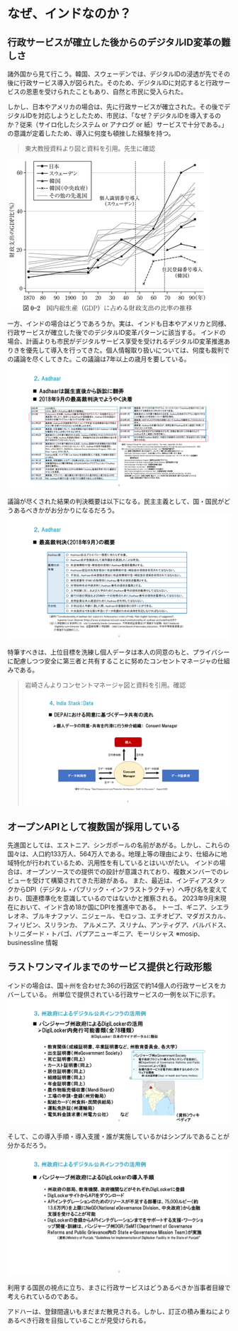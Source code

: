 # なぜ、インドなのか？
## 行政サービスが確立した後からのデジタルID変革の難しさ
諸外国から見て行こう。韓国、スウェーデンでは、デジタルIDの浸透が先でその後に行政サービス導入が図られた。そのため、デジタルIDに対応すると行政サービスの恩恵を受けられたこともあり、自然と市民に受入られた。

しかし、日本やアメリカの場合は、先に行政サービスが確立された。その後でデジタルIDを対応しようとしたため、市民は、「なぜ？デジタルIDを導入するのか？従来（サイロ化したシステム or アナログ or 紙）サービスで十分である。」の意識が定着したため、導入に何度も頓挫した経験を持つ。
> 東大教授資料より図と資料を引用。先生に確認

![](../images/番号制度の導入時期（各国）.png)

一方、インドの場合はどうであろうか。実は、インドも日本やアメリカと同様、行政サービスが確立した後でのデジタルID変革パターンに該当する。
インドの場合、計画よりも市民がデジタルサービス享受を受けれるデジタルID変革推進ありきを優先して導入を行ってきた。個人情報取り扱いについては、何度も裁判での議論を尽くしてきた。この議論は7年以上の歳月を要している。
![](../images/Aadhaarと最高裁.png)


議論が尽くされた結果の判決概要は以下になる。民主主義として、国・国民がどうあるべきかがお分かりになるだろう。
![](../images/Aadhaarと最高裁判決の概要.png)


特筆すべきは、上位目標を洗練し個人データは本人の同意のもと、プライバシーに配慮しつつ安全に第三者と共有することに努めたコンセントマネージャの仕組みである。

> 岩崎さんよりコンセントマネージャ図と資料を引用。確認
![](../images/IndiaStack-レイヤー3Data-DEPA図（Consent%20Manager）.png)

## オープンAPIとして複数国が採用している

先進国としては、エストニア、シンガポールの名前があがる。しかし、これらの国々は、人口約133万人、564万人である。地理上等の理由により、仕組みに地域特化が行われているため、汎用性を有しているとはいいがたい。
インドの場合は、オープンソースでの提供での設計が意識されており、複数メンバーでのレビューを受けて構築されてきた形跡がある。
また、最近は、インディアスタックからDPI（デジタル・パブリック・インフラストラクチャ）へ呼び名を変えており、国連標準化を意識しているのではないかと推察される。
2023年9月末現在において、インド含め18か国にDPIを推進中である。
トーゴ、ギニア、シエラレオネ、ブルキナファソ、ニジェール、モロッコ、エチオピア、マダガスカル、フィリピン、スリランカ、 
アルメニア、スリナム、アンティグア、バルバドス、トリニダード・トバゴ、パプアニューギニア、モーリシャス
※mosip、businessline 情報

## ラストワンマイルまでのサービス提供と行政形態
インドの場合は、国＋州を合わせた36の行政区で約14億人の行政サービスをカバーしている。
州単位で提供されている行政サービスの一例を以下に示す。
![](../images/州政府-DigiLockerの活用1.png)

そして、この導入手順・導入支援・誰が実施しているかはシンプルであることが分かるだろう。
![](../images/州政府-DigiLockerの活用2.png)

利用する国民の視点に立ち、まさに行政サービスはどうあるべきか当事者目線で考えられているのである。

アドハーは、登録間違いもまだまだ散見される。しかし、訂正の積み重ねによりあるべき行政を目指していることが見受けられる。